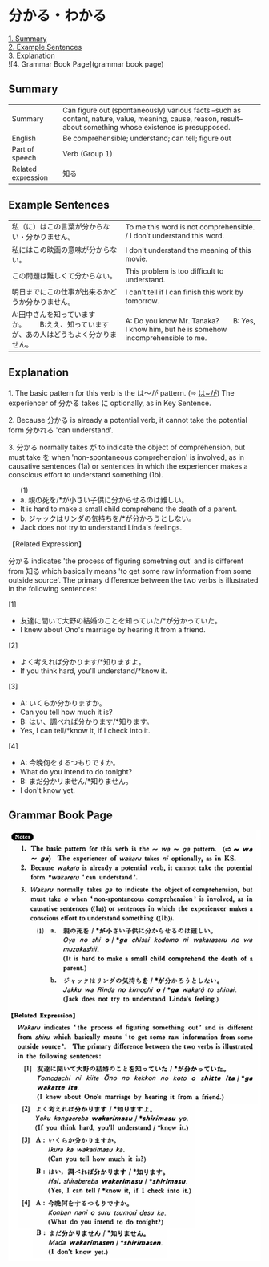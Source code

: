 # 分かる・わかる

[1. Summary](#summary)<br>
[2. Example Sentences](#example-sentences)<br>
[3. Explanation](#explanation)<br>
![4. Grammar Book Page](grammar book page)<br>


## Summary

<table><tr>   <td>Summary</td>   <td>Can figure out (spontaneously) various facts –such as content, nature, value, meaning, cause, reason, result– about something whose existence is presupposed.</td></tr><tr>   <td>English</td>   <td>Be comprehensible; understand; can tell; figure out</td></tr><tr>   <td>Part of speech</td>   <td>Verb (Group 1)</td></tr><tr>   <td>Related expression</td>   <td>知る</td></tr></table>

## Example Sentences

<table><tr>   <td>私（に）はこの言葉が分からない・分かりません。</td>   <td>To me this word is not comprehensible. / I don’t understand this word.</td></tr><tr>   <td>私にはこの映画の意味が分からない。</td>   <td>I don't understand the meaning of this movie.</td></tr><tr>   <td>この問題は難しくて分からない。</td>   <td>This problem is too difficult to understand.</td></tr><tr>   <td>明日までにこの仕事が出来るかどうか分かりません。</td>   <td>I can't tell if I can finish this work by tomorrow.</td></tr><tr>   <td>A:田中さんを知っていますか。  B:ええ、知っていますが、あの人はどうもよく分かりません。</td>   <td>A: Do you know Mr. Tanaka?&emsp;&emsp;B: Yes, I know him, but he is somehow incomprehensible to me.</td></tr></table>

## Explanation

<p>1. The basic pattern for this verb is the は～が pattern. (⇨ <a href="#㊦ は～が">は~が</a>) The experiencer of <span class="cloze">分かる</span> takes に optionally, as in Key Sentence.</p>  <p>2. Because <span class="cloze">分かる</span> is already a potential verb, it cannot take the potential form 分かれる 'can understand'.</p>  <p>3. <span class="cloze">分かる</span> normally takes が to indicate the object of comprehension, but must take を when 'non-spontaneous comprehension' is involved, as in causative sentences (1a) or sentences in which the experiencer makes a conscious effort to understand something (1b).</p>  <ul>(1) <li>a. 親の死を/*が小さい子供に<span class="cloze">分からせる</span>のは難しい。</li> <li>It is hard to make a small child comprehend the death of a parent.</li> <div class="divide"></div> <li>b. ジャックはリンダの気持ちを/*が<span class="cloze">分かろう</span>としない。</li> <li>Jack does not try to understand Linda's feelings.</li> </ul>  <p>【Related Expression】</p>  <p><span class="cloze">分かる</span> indicates 'the process of figuring sometning out' and is different from 知る which basically means 'to get some raw information from some outside source'. The primary difference between the two verbs is illustrated in the following sentences:</p>  <p>[1]</p>  <ul> <li>友達に間いて大野の結婚のことを知っていた/*が<span class="cloze">分かっていた</span>。</li> <li>I knew about Ono's marriage by hearing it from a friend.</li> </ul>  <p>[2]</p>  <ul> <li>よく考えれば<span class="cloze">分かります</span>/*知りますよ。</li> <li>If you think hard, you'll understand/*know it.</li> </ul>  <p>[3]</p>  <ul> <li>A: いくらか<span class="cloze">分かりますか</span>。</li> <li>Can you tell how much it is?</li> <div class="divide"></div> <li>B: はい、調べれば<span class="cloze">分かります</span>/*知ります。</li> <li>Yes, I can tell/*know it, if I check into it.</li> </ul>  <p>[4]</p>  <ul> <li>A: 今晚何をするつもりですか。</li> <li>What do you intend to do tonight?</li> <div class="divide"></div> <li>B: まだ<span class="cloze">分かリません</span>/*知りません。</li> <li>I don't know yet.</li> </ul>

## Grammar Book Page

![](../img/Basic分かる.png)

